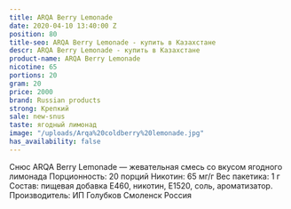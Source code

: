 ```yaml
---
title: ARQA Berry Lemonade
date: 2020-04-10 13:40:00 Z
position: 80
title-seo: ARQA Berry Lemonade - купить в Казахстане
descr: ARQA Berry Lemonade - купить в Казахстане
product-name: ARQA Berry Lemonade
nicotine: 65
portions: 20
gram: 20
price: 2000
brand: Russian products
strong: Крепкий
sale: new-snus
taste: ягодный лимонад
image: "/uploads/Arqa%20coldberry%20lemonade.jpg"
has_availability: false
---
```


Снюс ARQA Berry Lemonade — жевательная смесь со вкусом ягодного лимонада Порционность: 20 порций Никотин: 65 мг/г Вес пакетика: 1 г Состав: пищевая добавка E460, никотин, E1520, соль, ароматизатор. Производитель: ИП Голубков Смоленск Россия